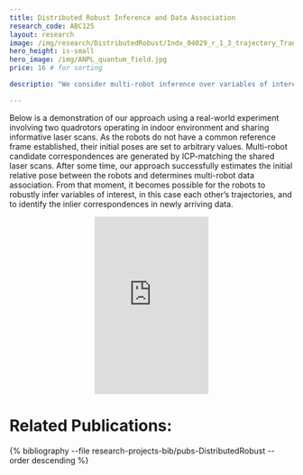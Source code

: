```yaml
---
title: Distributed Robust Inference and Data Association
research_code: ABC125
layout: research
image: /img/research/DistributedRobust/Indx_04029_r_1_3_trajectory_TransfEstabl.jpg
hero_height: is-small
hero_image: /img/ANPL_quantum_field.jpg 
price: 16 # for sorting 

descriptio: "We consider multi-robot inference over variables of interest (e.g. robot poses), from unknown initial robot poses and undetermined data association. This problem is relevant for different multi-robot collaborative applications, such as cooperative mapping, localization, tracking, and surveillance. Collaboration requires the robots to share a common world model and to be able to correctly interpret information communicated with each other. We show that establishing this collaboration first requires inferring concurrently a common reference frame between the robots and resolving data association. The problem becomes even more challenging in the incremental setting and in presence of perceptual aliasing (e.g. two different but similar in appearance corridors). We develop an Expectation-Maximization (EM) and model selection framework to address this problem."

---
```


<!-- add  youtube and bibliography Here-->

Below is a demonstration of our approach using a real-world experiment involving two quadrotors  operating in indoor environment and sharing informative laser scans. As the robots do not have a common reference frame established, their initial poses are set to arbitrary values. Multi-robot candidate correspondences are generated by ICP-matching the shared laser scans. After some time, our approach successfully estimates the initial relative pose between the robots and determines multi-robot data association. From that moment, it becomes possible for the robots to robustly infer variables of interest, in this case each other’s trajectories, and to identify the inlier correspondences in newly arriving data. 

<div style="display: flex; justify-content: center;">
    <iframe width="40%" height="315" src="https://www.youtube.com/embed/m_bLSdsT2kg" frameborder="0" allow="accelerometer; autoplay; clipboard-write; encrypted-media; gyroscope; picture-in-picture" allowfullscreen></iframe>
</div>


# Related Publications: 
{% bibliography --file research-projects-bib/pubs-DistributedRobust --order descending %}

